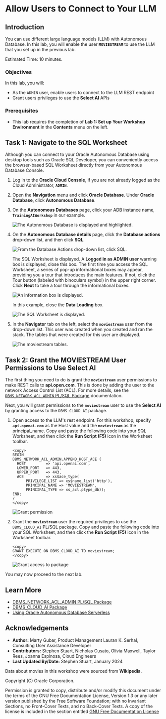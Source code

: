 # Allow Users to Connect to Your LLM

## Introduction

You can use different large language models (LLM) with Autonomous Database. In this lab, you will enable the user **`MOVIESTREAM`** to use the LLM that you set up in the previous lab.

Estimated Time: 10 minutes.

### Objectives

In this lab, you will:
* As the `ADMIN` user, enable users to connect to the LLM REST endpoint
* Grant users privileges to use the **Select AI** APIs

### Prerequisites
- This lab requires the completion of **Lab 1: Set up Your Workshop Environment** in the **Contents** menu on the left.

## Task 1: Navigate to the SQL Worksheet

Although you can connect to your Oracle Autonomous Database using desktop tools such as Oracle SQL Developer, you can conveniently access the browser-based SQL Worksheet directly from your Autonomous Database Console.

1. Log in to the **Oracle Cloud Console**, if you are not already logged as the Cloud Administrator, **`ADMIN`**.

2. Open the **Navigation** menu and click **Oracle Database**. Under **Oracle Database**, click **Autonomous Database**.

3. On the **Autonomous Databases** page, click your ADB instance name, **`TrainingAIWorkshop`** in our example.

    ![The Autonomous Database is displayed and highlighted.](./images/adb-instances.png " ")

4. On the **Autonomous Database details** page, click the **Database actions** drop-down list, and then click **SQL**.

    ![From the Database Actions drop-down list, click SQL.](./images/click-db-actions-sql.png " ")

    The SQL Worksheet is displayed. A **Logged in as ADMIN user** warning box is displayed, close this box. The first time you access the SQL Worksheet, a series of pop-up informational boxes may appear, providing you a tour that introduces the main features. If not, click the Tour button (labeled with binoculars symbol) in the upper right corner. Click **Next** to take a tour through the informational boxes.

    ![An information box is displayed.](./images/information-box.png " ")

    In this example, close the **Data Loading** box.

    ![The SQL Worksheet is displayed.](./images/sql-worksheet.png " ")

5. In the **Navigator** tab on the left, select the **`moviestream`** user from the drop-down list. This user was created when you created and ran the stack. The tables that were created for this user are displayed.

    ![The moviestream tables.](./images/moviestream-tables.png " ")

## Task 2: Grant the MOVIESTREAM User Permissions to Use Select AI

The first thing you need to do is grant the **`moviestream`** user permissions to make REST calls to **api.open.com**. This is done by adding the user to the network Access Control List (ACL). For more details, see the [`DBMS_NETWORK_ACL_ADMIN` PL/SQL Package](https://docs.oracle.com/en/database/oracle/oracle-database/19/arpls/DBMS_NETWORK_ACL_ADMIN.html#GUID-254AE700-B355-4EBC-84B2-8EE32011E692) documentation.

Next, you will grant permissions to the **`moviestream`** user to use the **Select AI** by granting access to the `DBMS_CLOUD_AI` package.

1. Open access to the LLM's rest endpoint. For this workshop, specify **`api.openai.com`** as the Host value and the **`moviestream`** as the principal_name. Copy and paste the following code into your SQL Worksheet, and then click the **Run Script (F5)** icon in the Worksheet toolbar.

    ```
    <copy>
    BEGIN
    DBMS_NETWORK_ACL_ADMIN.APPEND_HOST_ACE (
      HOST         => 'api.openai.com',
      LOWER_PORT   => 443,
      UPPER_PORT   => 443,
      ACE          => xs$ace_type(
          PRIVILEGE_LIST => xs$name_list('http'),
          PRINCIPAL_NAME => 'MOVIESTREAM',
          PRINCIPAL_TYPE => xs_acl.ptype_db));
    END;
    /
    </copy>
    ```

    ![Grant permission](./images/grant-permission.png " ")
    
2. Grant the **`moviestream`** user the required privileges to use the `DBMS_CLOUD_AI` PL/SQL package. Copy and paste the following code into your SQL Worksheet, and then click the **Run Script (F5)** icon in the Worksheet toolbar.

    ```
    <copy>
    GRANT EXECUTE ON DBMS_CLOUD_AI TO moviestream;
    </copy>
    ```

    ![Grant access to package](./images/grant-access-package.png " ")

You may now proceed to the next lab.

## Learn More
* [DBMS\_NETWORK\_ACL\_ADMIN PL/SQL Package](https://docs.oracle.com/en/database/oracle/oracle-database/19/arpls/DBMS_NETWORK_ACL_ADMIN.html#GUID-254AE700-B355-4EBC-84B2-8EE32011E692)
* [DBMS\_CLOUD\_AI Package](https://docs.oracle.com/en-us/iaas/autonomous-database-serverless/doc/dbms-cloud-ai-package.html)
* [Using Oracle Autonomous Database Serverless](https://docs.oracle.com/en/cloud/paas/autonomous-database/adbsa/index.html)

## Acknowledgements
  * **Author:** Marty Gubar, Product Management Lauran K. Serhal, Consulting User Assistance Developer
  * **Contributors:** Stephen Stuart, Nicholas Cusato, Olivia Maxwell, Taylor Rees, Joanna Espinosa, Cloud Engineers 
* **Last Updated By/Date:** Stephen Stuart, January 2024

Data about movies in this workshop were sourced from **Wikipedia**.

Copyright (C)  Oracle Corporation.

Permission is granted to copy, distribute and/or modify this document
under the terms of the GNU Free Documentation License, Version 1.3
or any later version published by the Free Software Foundation;
with no Invariant Sections, no Front-Cover Texts, and no Back-Cover Texts.
A copy of the license is included in the section entitled [GNU Free Documentation License](files/gnu-free-documentation-license.txt)
